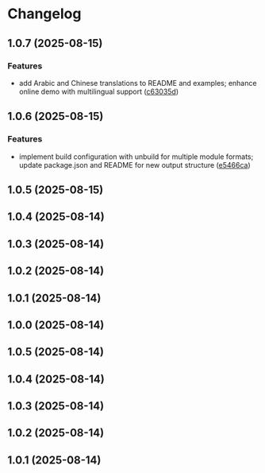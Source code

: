 # Changelog

## 1.0.7 (2025-08-15)

### Features

* add Arabic and Chinese translations to README and examples; enhance online demo with multilingual support ([c63035d](https://github.com/ChasLui/ts-levenshtein/commit/c63035d6e15df7c6e1e83e4350c50e3e0da15d87))

## 1.0.6 (2025-08-15)

### Features

* implement build configuration with unbuild for multiple module formats; update package.json and README for new output structure ([e5466ca](https://github.com/ChasLui/ts-levenshtein/commit/e5466ca9d05422937c39b34fa0117c9c93e9b445))

## 1.0.5 (2025-08-15)

## 1.0.4 (2025-08-14)

## 1.0.3 (2025-08-14)

## 1.0.2 (2025-08-14)

## 1.0.1 (2025-08-14)

## 1.0.0 (2025-08-14)

## 1.0.5 (2025-08-14)

## 1.0.4 (2025-08-14)

## 1.0.3 (2025-08-14)

## 1.0.2 (2025-08-14)

## 1.0.1 (2025-08-14)

